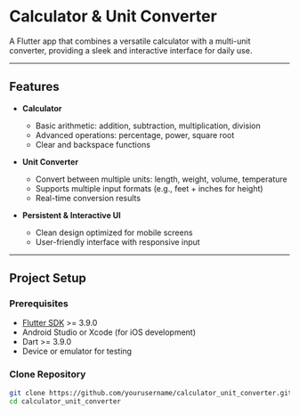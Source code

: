 # Calculator & Unit Converter

A Flutter app that combines a versatile calculator with a multi-unit converter, providing a sleek and interactive interface for daily use.

---

## Features

- **Calculator**  
  - Basic arithmetic: addition, subtraction, multiplication, division  
  - Advanced operations: percentage, power, square root  
  - Clear and backspace functions  

- **Unit Converter**  
  - Convert between multiple units: length, weight, volume, temperature  
  - Supports multiple input formats (e.g., feet + inches for height)  
  - Real-time conversion results  

- **Persistent & Interactive UI**  
  - Clean design optimized for mobile screens  
  - User-friendly interface with responsive input  

---

## Project Setup

### Prerequisites

- [Flutter SDK](https://docs.flutter.dev/get-started/install) >= 3.9.0  
- Android Studio or Xcode (for iOS development)  
- Dart >= 3.9.0  
- Device or emulator for testing  

### Clone Repository

```bash
git clone https://github.com/yourusername/calculator_unit_converter.git
cd calculator_unit_converter
